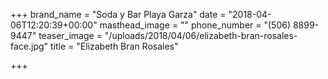 +++
brand_name = "Soda y Bar Playa Garza"
date = "2018-04-06T12:20:39+00:00"
masthead_image = ""
phone_number = "(506) 8899-9447"
teaser_image = "/uploads/2018/04/06/elizabeth-bran-rosales-face.jpg"
title = "Elizabeth Bran Rosales"

+++
